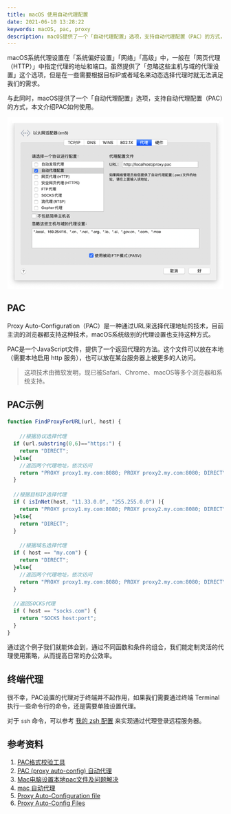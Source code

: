 ```yaml
---
title: macOS 使用自动代理配置
date: 2021-06-10 13:28:22
keywords: macOS, pac, proxy
description: macOS提供了一个「自动代理配置」选项，支持自动代理配置（PAC）的方式，本文介绍PAC如何使用。
---
```


macOS系统代理设置在「系统偏好设置」「网络」「高级」中，一般在「网页代理（HTTP）」中指定代理的地址和端口。虽然提供了「忽略这些主机与域的代理设置」这个选项，但是在一些需要根据目标IP或者域名来动态选择代理时就无法满足我们的需求。

与此同时，macOS提供了一个「自动代理配置」选项，支持自动代理配置（PAC）的方式，本文介绍PAC如何使用。

![image-20210616082349523](20210610-macos-proxy-auto-config/image-20210616082349523.png)

## PAC

Proxy Auto-Configuration（PAC）是一种通过URL来选择代理地址的技术，目前主流的浏览器都支持这种技术，macOS系统级别的代理设置也支持这种方式。

PAC是一个JavaScript文件，提供了一个返回代理的方法。这个文件可以放在本地（需要本地启用 http 服务），也可以放在某台服务器上被更多的人访问。

> 这项技术由微软发明，现已被Safari、Chrome、macOS等多个浏览器和系统支持。

## PAC示例

```javascript
function FindProxyForURL(url, host) {

	//根据协议选择代理
  if (url.substring(0,6)=="https:") {
  	return "DIRECT"; 
  }else{
  	//返回两个代理地址，依次访问
  	return "PROXY proxy1.my.com:8080; PROXY proxy2.my.com:8080; DIRECT";
  }
  
  //根据目标IP选择代理
  if ( isInNet(host, "11.33.0.0", "255.255.0.0") ){
  	return "PROXY proxy1.my.com:8080; PROXY proxy2.my.com:8080; DIRECT";
  }else{
    return "DIRECT";
  }
  
	//根据域名选择代理
  if ( host == "my.com") {
  	return "DIRECT"; 
  }else{
  	//返回两个代理地址，依次访问
  	return "PROXY proxy1.my.com:8080; PROXY proxy2.my.com:8080; DIRECT";
  }
  
  //返回SOCKS代理
  if ( host == "socks.com") {
  	return "SOCKS host:port"; 
  }  
}
```

通过这个例子我们就能体会到，通过不同函数和条件的组合，我们能定制灵活的代理使用策略，从而提高日常的办公效率。

## 终端代理

很不幸，PAC设置的代理对于终端并不起作用，如果我们需要通过终端 Terminal 执行一些命令行的命令，还是需要单独设置代理。

对于 `ssh` 命令，可以参考 [我的 zsh 配置](http://www.edulinks.cn/2021/03/09/20210309-zsh-config/) 来实现通过代理登录远程服务器。

## 参考资料

1. [PAC格式校验工具](https://app.thorsen.pm/proxyforurl)
2. [PAC (proxy auto-config) 自动代理](https://blog.csdn.net/iteye_20954/article/details/81882748?utm_medium=distribute.pc_relevant.none-task-blog-2%7Edefault%7EBlogCommendFromMachineLearnPai2%7Edefault-1.control&depth_1-utm_source=distribute.pc_relevant.none-task-blog-2%7Edefault%7EBlogCommendFromMachineLearnPai2%7Edefault-1.control)
3. [Mac电脑设置本地pac文件及问题解决](https://blog.csdn.net/jwkfreedom/article/details/53196549)
4. [mac 自动代理](https://blog.csdn.net/weixin_43475661/article/details/117171032)
5. [Proxy Auto-Configuration file](https://developer.mozilla.org/en-US/docs/Web/HTTP/Proxy_servers_and_tunneling/Proxy_Auto-Configuration_PAC_file)
6. [Proxy Auto-Config Files](https://www.cisco.com/c/en/us/td/docs/security/web_security/connector/connector2972/PACAP.html)






